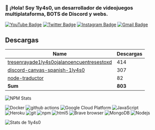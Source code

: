 ### 👋 ¡Hola! Soy 1ly4s0, un desarrollador de videojuegos multiplataforma, BOTS de Discord y webs.

[![YouTube Badge](https://img.shields.io/badge/-@TECNO%20BROS-c4302b?style=flat-square&labelColor=c4302b&logo=youtube&logoColor=white&link=https://www.youtube.com/tecnobros)](https://www.youtube.com/tecnobros) [![Twitter Badge](https://img.shields.io/badge/-@1ly4s0-1ca0f1?style=flat-square&labelColor=1ca0f1&logo=twitter&logoColor=white&link=https://twitter.com/1ly4s0)](https://twitter.com/1ly4s0) [![Instagram Badge](https://img.shields.io/badge/-@1ly4s0-F44747?style=flat-square&labelColor=F44747&logo=instagram&logoColor=white&link=https://instagram.com/1ly4s0)](https://instagram.com/1ly4s0) 
[![Gmail Badge](https://img.shields.io/badge/-contacto@tecnobros.ml-c14438?style=flat-square&logo=Gmail&logoColor=white&link=mailto:contacto@tecnobros.ml)](mailto:contacto@tecnobros.ml)


## Descargas


| Name                                                                                                                 | Descargas |
| -------------------------------------------------------------------------------------------------------------------- | --------- |
| [tresenrayade1ly4s0ojalanoencuentresestoxd](https://www.npmjs.com/package/tresenrayade1ly4s0ojalanoencuentresestoxd) | 414       |
| [discord-canvas-spanish-1ly4s0](https://www.npmjs.com/package/discord-canvas-spanish-1ly4s0)                         | 307       |
| [node-traductor](https://www.npmjs.com/package/node-traductor)                                                       | 82        |
| **Sum**                                                                                                              | **803**   |
![NPM Stats](https://img.shields.io/endpoint?url=https%3A%2F%2Fraw.githubusercontent.com%2F1ly4s0_%2Fnpm-statistics%2Fmaster%2Fstats.json)



<p>
  <img alt="Docker" src="https://img.shields.io/badge/-Docker-46a2f1?style=flat-square&logo=docker&logoColor=white" />
  <img alt="github actions" src="https://img.shields.io/badge/-Github_Actions-2088FF?style=flat-square&logo=github-actions&logoColor=white" />
  <img alt="Google Cloud Platform" src="https://img.shields.io/badge/-Google_Cloud_Platform-1a73e8?style=flat-square&logo=google-cloud&logoColor=white" />
  <img alt="JavaScript" src="https://img.shields.io/badge/-JavaScript-007ACC?style=flat-square&logo=javascript&logoColor=white" />
  <img alt="Heroku" src="https://img.shields.io/badge/-Heroku-430098?style=flat-square&logo=heroku&logoColor=white" />
  <img alt="git" src="https://img.shields.io/badge/-Git-F05032?style=flat-square&logo=git&logoColor=white" />
  <img alt="npm" src="https://img.shields.io/badge/-NPM-CB3837?style=flat-square&logo=npm&logoColor=white" />
  <img alt="html5" src="https://img.shields.io/badge/-HTML5-E34F26?style=flat-square&logo=html5&logoColor=white" />
  <img alt="Brave browser" src="https://img.shields.io/badge/-Brave_Browser-FB542B?style=flat-square&logo=brave&logoColor=white" />
  <img alt="MongoDB" src="https://img.shields.io/badge/-MongoDB-13aa52?style=flat-square&logo=mongodb&logoColor=white" />
  <img alt="Nodejs" src="https://img.shields.io/badge/-Nodejs-43853d?style=flat-square&logo=Node.js&logoColor=white" />
</p>

![Stats de 1ly4s0](https://github-readme-stats.vercel.app/api?username=1ly4s0&show_icons=true&theme=dracula&hide=stars,issues)

